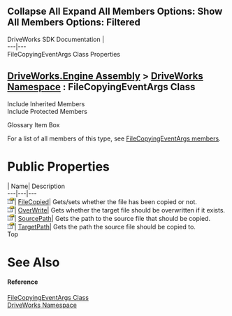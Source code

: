 Collapse All Expand All Members Options: Show All  Members Options: Filtered   
---  
DriveWorks SDK Documentation  |   
---|---  
FileCopyingEventArgs Class Properties   
  
[DriveWorks.Engine Assembly](topic2156.md) > [DriveWorks Namespace](topic2159.md) : FileCopyingEventArgs Class  
---  
  
Include Inherited Members    
Include Protected Members    


Glossary Item Box

For a list of all members of this type, see [FileCopyingEventArgs members](topic2860.md).

# Public Properties

| Name| Description  
---|---|---  
![Public Property](dotnetimages/publicProperty.gif)| [FileCopied](topic2866.md)| Gets/sets whether the file has been copied or not.   
![Public Property](dotnetimages/publicProperty.gif)| [OverWrite](topic2867.md)| Gets whether the target file should be overwritten if it exists.   
![Public Property](dotnetimages/publicProperty.gif)| [SourcePath](topic2868.md)| Gets the path to the source file that should be copied.   
![Public Property](dotnetimages/publicProperty.gif)| [TargetPath](topic2869.md)| Gets the path the source file should be copied to.   
Top

# See Also

#### Reference

[FileCopyingEventArgs Class](topic2859.md)   
[DriveWorks Namespace](topic2159.md)


